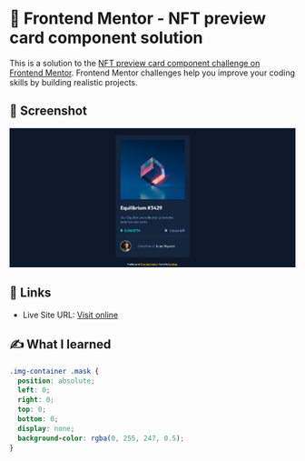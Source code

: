 # 🐾 Frontend Mentor - NFT preview card component solution

This is a solution to the [NFT preview card component challenge on Frontend Mentor](https://www.frontendmentor.io/challenges/nft-preview-card-component-SbdUL_w0U). Frontend Mentor challenges help you improve your coding skills by building realistic projects. 


## 📸 Screenshot

![desktop screenshot](./screenshot.png)


## 🔗 Links

- Live Site URL: [Visit online](http://blahking.github.io/pages/13-frontend-mentor-13)


## ✍️ What I learned 

```css
.img-container .mask {
  position: absolute;
  left: 0;
  right: 0;
  top: 0;
  bottom: 0;
  display: none;
  background-color: rgba(0, 255, 247, 0.5);
}
```